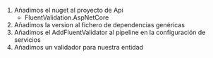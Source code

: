 1.  Añadimos el nuget al proyecto de Api
    *   FluentValidation.AspNetCore
2.  Añadimos la version al fichero de dependencias genéricas
3.  Añadimos el AddFluentValidator al pipeline en la configuración de servicios
4.  Añadimos un validador para nuestra entidad
